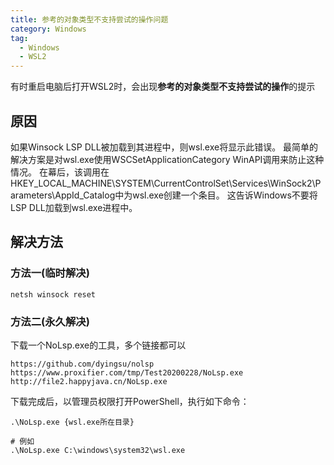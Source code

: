 ```yaml
---
title: 参考的对象类型不支持尝试的操作问题
category: Windows
tag:
  - Windows
  - WSL2
---
```


有时重启电脑后打开WSL2时，会出现**参考的对象类型不支持尝试的操作**的提示

## 原因

如果Winsock LSP DLL被加载到其进程中，则wsl.exe将显示此错误。
最简单的解决方案是对wsl.exe使用WSCSetApplicationCategory WinAPI调用来防止这种情况。
在幕后，该调用在HKEY_LOCAL_MACHINE\SYSTEM\CurrentControlSet\Services\WinSock2\Parameters\AppId_Catalog中为wsl.exe创建一个条目。
这告诉Windows不要将LSP DLL加载到wsl.exe进程中。

## 解决方法

### 方法一(临时解决)

```shell
netsh winsock reset
```

### 方法二(永久解决)

下载一个NoLsp.exe的工具，多个链接都可以

```shell
https://github.com/dyingsu/nolsp
https://www.proxifier.com/tmp/Test20200228/NoLsp.exe
http://file2.happyjava.cn/NoLsp.exe
```

下载完成后，以管理员权限打开PowerShell，执行如下命令：

```shell
.\NoLsp.exe {wsl.exe所在目录}

# 例如
.\NoLsp.exe C:\windows\system32\wsl.exe
```




